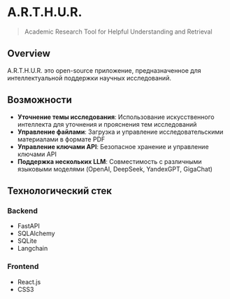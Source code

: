 # A.R.T.H.U.R. 

> Academic Research Tool for Helpful Understanding and Retrieval

## Overview
A.R.T.H.U.R. это open-source приложение, предназначенное для интеллектуальной поддержки научных исследований.

## Возможности
- **Уточнение темы исследования**: Использование искусственного интеллекта для уточнения и прояснения тем исследований
- **Управление файлами**: Загрузка и управление исследовательскими материалами в формате PDF
- **Управление ключами API**: Безопасное хранение и управление ключами API
- **Поддержка нескольких LLM**: Совместимость с различными языковыми моделями (OpenAI, DeepSeek, YandexGPT, GigaChat)

## Технологический стек
### Backend
- FastAPI
- SQLAlchemy
- SQLite
- Langchain

### Frontend
- React.js
- CSS3
